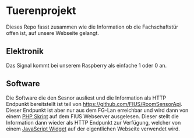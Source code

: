 # Tuerenprojekt
Dieses Repo fasst zusammen wie die Information ob die Fachschaftstür offen ist, auf unsere Webseite gelangt.

## Elektronik
Das Signal kommt bei unserem Raspberry als einfache 1 oder 0 an.

## Software
Die Software die den Sesnor ausliest und die Information als HTTP Endpunkt bereitstellt ist teil von https://github.com/FIUS/RoomSensorApi.
Dieser Endpunkt ist aber nur aus dem FG-Lan erreichbar und wird dann von einem [PHP Skript](https://github.com/FIUS/Tuerenprojekt/blob/master/isOpen.php) auf dem FIUS Webserver ausgelesen.
Dieser stellt die Information dann wieder als HTTP Endpunkt zur Verfügung, welcher von einem [JavaScript Widget](https://github.com/FIUS/Tuerenprojekt/blob/master/open_close_widget.html) auf der eigentlichen Webseite verwendet wird.
